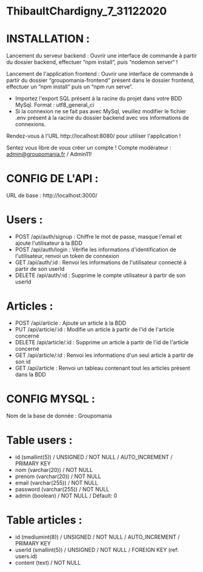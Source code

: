 # ThibaultChardigny_7_31122020

# INSTALLATION :

Lancement du serveur backend : Ouvrir une interface de commande à partir du dossier backend, effectuer “npm install“, puis “nodemon server“ !

Lancement de l'application frontend : Ouvrir une interface de commande à partir du dossier “groupomania-frontend“ présent dans le dossier frontend,
effectuer un “npm install“ puis un “npm run serve“. 

- Importez l'export SQL présent à la racine du projet dans votre BDD MySql. Format : utf8_general_ci
- Si la connexion ne se fait pas avec MySql, veuillez modifier le fichier .env présent à la racine du dossier backend avec vos informations de connexions.

Rendez-vous à l'URL http://localhost:8080/ pour utiliser l'application !

Sentez vous libre de vous créer un compte !
Compte modérateur : admin@groupomania.fr / Admin11!

# CONFIG DE L'API :

URL de base : http://localhost:3000/

# Users :

- POST   /api/auth/signup : Chiffre le mot de passe, masque l'email et ajoute l'utilisateur à la BDD
- POST   /api/auth/login  : Vérifie les informations d'identification de l'utilisateur, renvoi un token de connexion
- GET    /api/auth/:id    : Renvoi les informations de l'utilisateur connecté à partir de son userId
- DELETE /api/auth/:id    : Supprime le compte utilisateur à partir de son userId

# Articles :

- POST   /api/article     : Ajoute un article à la BDD
- PUT    /api/article/:id : Modifie un article à partir de l'id de l'article concerné
- DELETE /api/article/:id : Supprime un article à partir de l'id de l'article concerné
- GET    /api/article/:id : Renvoi les informations d'un seul article à partir de son id
- GET    /api/article     : Renvoi un tableau contenant tout les articles présent dans la BDD

# CONFIG MYSQL :

Nom de la base de donnée : Groupomania

# Table users :

- id (smallint(5)) / UNSIGNED / NOT NULL / AUTO_INCREMENT / PRIMARY KEY
- nom (varchar(20)) / NOT NULL
- prenom (varchar(20)) / NOT NULL
- email (varchar(255)) / NOT NULL
- password (varchar(255)) / NOT NULL
- admin (boolean) / NOT NULL / Défault: 0

# Table articles :

- id (mediumint(8)) / UNSIGNED / NOT NULL / AUTO_INCREMENT / PRIMARY KEY
- userId (smallint(5)) / UNSIGNED / NOT NULL / FOREIGN KEY (ref: users.id)
- content (text) / NOT NULL 



